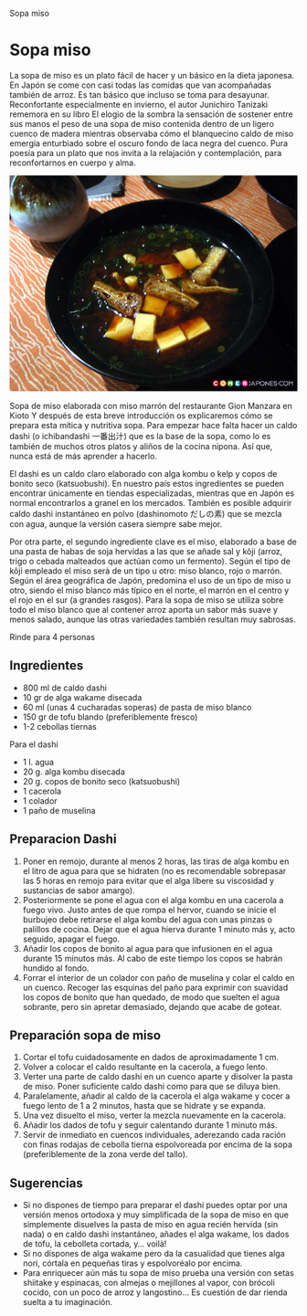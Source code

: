 Sopa miso

# Sopa miso

La sopa de miso es un plato fácil de hacer y un básico en la dieta japonesa. En Japón se come con casi todas las comidas que van acompañadas también de arroz. Es tan básico que incluso se toma para desayunar. Reconfortante especialmente en invierno, el autor Junichiro Tanizaki rememora en su libro El elogio de la sombra la sensación de sostener entre sus manos el peso de una sopa de miso contenida dentro de un ligero cuenco de madera mientras observaba cómo el blanquecino caldo de miso emergía enturbiado sobre el oscuro fondo de laca negra del cuenco. Pura poesía para un plato que nos invita a la relajación y contemplación, para reconfortarnos en cuerpo y alma.



![e3521a5a594253c89310a94ec7536468.png](../../_resources/493e4e9392bb4d44a99b2ae4123ed3c9.png)

Sopa de miso elaborada con miso marrón del restaurante Gion Manzara en Kioto
Y después de esta breve introducción os explicaremos cómo se prepara esta mítica y nutritiva sopa. Para empezar hace falta hacer un caldo dashi (o ichibandashi 一番出汁) que es la base de la sopa, como lo es también de muchos otros platos y aliños de la cocina nipona. Así que, nunca está de más aprender a hacerlo.

El dashi es un caldo claro elaborado con alga kombu o kelp y copos de bonito seco (katsuobushi). En nuestro país estos ingredientes se pueden encontrar únicamente en tiendas especializadas, mientras que en Japón es normal encontrarlos a granel en los mercados. También es posible adquirir caldo dashi instantáneo en polvo (dashinomoto だしの素) que se mezcla con agua, aunque la versión casera siempre sabe mejor.

Por otra parte, el segundo ingrediente clave es el miso, elaborado a base de una pasta de habas de soja hervidas a las que se añade sal y kôji (arroz, trigo o cebada malteados que actúan como un fermento). Según el tipo de kôji empleado el miso será de un tipo u otro: miso blanco, rojo o marrón. Según el área geográfica de Japón, predomina el uso de un tipo de miso u otro, siendo el miso blanco más típico en el norte, el marrón en el centro y el rojo en el sur (a grandes rasgos). Para la sopa de miso se utiliza sobre todo el miso blanco que al contener arroz aporta un sabor más suave y menos salado, aunque las otras variedades también resultan muy sabrosas.

Rinde para 4 personas

## Ingredientes

 * 800 ml de caldo dashi
 * 10 gr de alga wakame disecada
 * 60 ml (unas 4 cucharadas soperas) de pasta de miso blanco
 * 150 gr de tofu blando (preferiblemente fresco)
 * 1-2 cebollas tiernas

Para el dashi
 * 1 l. agua
 * 20 g. alga kombu disecada
 * 20 g. copos de bonito seco (katsuobushi)
 * 1 cacerola
 * 1 colador
 * 1 paño de muselina

## Preparacion Dashi

1. Poner en remojo, durante al menos 2 horas, las tiras de alga kombu en el litro de agua para que se hidraten (no es recomendable sobrepasar las 5 horas en remojo para evitar que el alga libere su viscosidad y sustancias de sabor amargo).
2. Posteriormente se pone el agua con el alga kombu en una cacerola a fuego vivo. Justo antes de que rompa el hervor, cuando se inicie el burbujeo debe retirarse el alga kombu del agua con unas pinzas o palillos de cocina. Dejar que el agua hierva durante 1 minuto más y, acto seguido, apagar el fuego.
3. Añadir los copos de bonito al agua para que infusionen en el agua durante 15 minutos más. Al cabo de este tiempo los copos se habrán hundido al fondo.
4. Forrar el interior de un colador con paño de muselina y colar el caldo en un cuenco. Recoger las esquinas del paño para exprimir con suavidad los copos de bonito que han quedado, de modo que suelten el agua sobrante, pero sin apretar demasiado, dejando que acabe de gotear.

## Preparación sopa de miso
1. Cortar el tofu cuidadosamente en dados de aproximadamente 1 cm.
2. Volver a colocar el caldo resultante en la cacerola, a fuego lento.
3. Verter una parte de caldo dashi en un cuenco aparte y disolver la pasta de miso. Poner suficiente caldo dashi como para que se diluya bien.
4. Paralelamente, añadir al caldo de la cacerola el alga wakame y cocer a fuego lento de 1 a 2 minutos, hasta que se hidrate y se expanda.
5. Una vez disuelto el miso, verter la mezcla nuevamente en la cacerola.
6. Añadir los dados de tofu y seguir calentando durante 1 minuto más.
7. Servir de inmediato en cuencos individuales, aderezando cada ración con finas rodajas de cebolla tierna espolvoreada por encima de la sopa (preferiblemente de la zona verde del tallo).


## Sugerencias

 * Si no dispones de tiempo para preparar el dashi puedes optar por una versión menos ortodoxa y muy simplificada de la sopa de miso en que simplemente disuelves la pasta de miso en agua recién hervida (sin nada) o en caldo dashi instantáneo, añades el alga wakame, los dados de tofu, la cebolleta cortada, y… voilà!
 * Si no dispones de alga wakame pero da la casualidad que tienes alga nori, córtala en pequeñas tiras y espolvoréalo por encima.
 * Para enriquecer aún más tu sopa de miso prueba una versión con setas shiitake y espinacas, con almejas o mejillones al vapor, con brócoli cocido, con un poco de arroz y langostino… Es cuestión de dar rienda suelta a tu imaginación.
